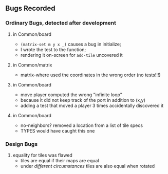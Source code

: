 ## Bugs Recorded 

### Ordinary Bugs, detected after development 

1. in Common/board 
   - `(matrix-set m y x _)` causes a bug in initialize; 
   - I wrote the test to the function;
   - rendering it on-screen for `add-tile` uncovered it 
   
2. in Common/matrix
   - matrix-where used the coordinates in the wrong order (no tests!!!)

3. in Common/board 
   - move player computed the wrong "infinite loop" 
   - because it did not keep track of the port in addition to (x,y) 
   - adding a test that moved a player 3 times accidentally discovered it

4. in Common/board 
   - no-neighbors? removed a location from a list of tile specs
   - TYPES would have caught this one 

### Design Bugs 

1. equality for tiles was flawed 
   - tiles are equal if their maps are equal
   - under _different circumstances_ tiles are also equal when rotated
